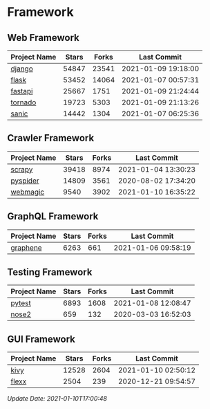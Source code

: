 # Framework

## Web Framework
| Project Name | Stars | Forks | Last Commit |
| ------------ | ----- | ----- | ----------- |
| [django](https://github.com/django/django) | 54847 | 23541 | 2021-01-09 19:18:00 |
| [flask](https://github.com/pallets/flask) | 53452 | 14064 | 2021-01-07 00:57:31 |
| [fastapi](https://github.com/tiangolo/fastapi) | 25667 | 1751 | 2021-01-09 21:24:44 |
| [tornado](https://github.com/tornadoweb/tornado) | 19723 | 5303 | 2021-01-09 21:13:26 |
| [sanic](https://github.com/sanic-org/sanic) | 14442 | 1304 | 2021-01-07 06:25:36 |

## Crawler Framework
| Project Name | Stars | Forks | Last Commit |
| ------------ | ----- | ----- | ----------- |
| [scrapy](https://github.com/scrapy/scrapy) | 39418 | 8974 | 2021-01-04 13:30:23 |
| [pyspider](https://github.com/binux/pyspider) | 14809 | 3561 | 2020-08-02 17:34:20 |
| [webmagic](https://github.com/code4craft/webmagic) | 9540 | 3902 | 2021-01-10 16:35:22 |

## GraphQL Framework
| Project Name | Stars | Forks | Last Commit |
| ------------ | ----- | ----- | ----------- |
| [graphene](https://github.com/graphql-python/graphene) | 6263 | 661 | 2021-01-06 09:58:19 |

## Testing Framework
| Project Name | Stars | Forks | Last Commit |
| ------------ | ----- | ----- | ----------- |
| [pytest](https://github.com/pytest-dev/pytest) | 6893 | 1608 | 2021-01-08 12:08:47 |
| [nose2](https://github.com/nose-devs/nose2) | 659 | 132 | 2020-03-03 16:52:03 |

## GUI Framework
| Project Name | Stars | Forks | Last Commit |
| ------------ | ----- | ----- | ----------- |
| [kivy](https://github.com/kivy/kivy) | 12528 | 2604 | 2021-01-10 02:50:12 |
| [flexx](https://github.com/flexxui/flexx) | 2504 | 239 | 2020-12-21 09:54:57 |

*Update Date: 2021-01-10T17:00:48*